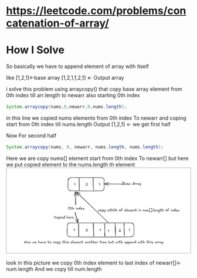 # https://leetcode.com/problems/concatenation-of-array/

# How I Solve

So basically we have to append element of array with itself

like
[1,2,1]<-base array
[1,2,1,1,2,1] <- Output array

i solve this problem using arraycopy() that copy base array element from 0th index till arr.length
to newarr also starting 0th index

```java
System.arraycopy(nums,0,newarr,0,nums.length);
```

in this line we copied nums elements from 0th index To newarr and coping start from 0th index till nums.length
Output [1,2,1] <- we get first half

Now For second half

```java
System.arraycopy(nums, 0, newarr, nums.length, nums.length);
```

Here we are copy nums[] element start from 0th index To newarr[] but here we put copied element to the nums.length th element
![alt text](swappy-20240805-221509.png)

look in this picture we copy 0th index element to last index of newarr[]<- num.length
And we copy till num.length
